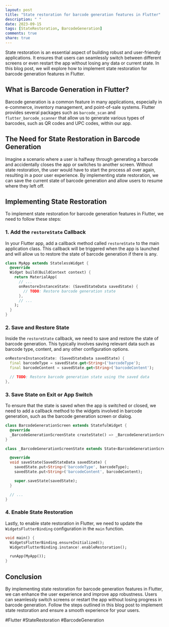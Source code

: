 ```yaml
---
layout: post
title: "State restoration for barcode generation features in Flutter"
description: " "
date: 2023-09-15
tags: [StateRestoration, BarcodeGeneration]
comments: true
share: true
---
```


State restoration is an essential aspect of building robust and user-friendly applications. It ensures that users can seamlessly switch between different screens or even restart the app without losing any data or current state. In this blog post, we will explore how to implement state restoration for barcode generation features in Flutter.

## What is Barcode Generation in Flutter?

Barcode generation is a common feature in many applications, especially in e-commerce, inventory management, and point-of-sale systems. Flutter provides several packages such as `barcode_scan` and `flutter_barcode_scanner` that allow us to generate various types of barcodes, such as QR codes and UPC codes, within our app.

## The Need for State Restoration in Barcode Generation

Imagine a scenario where a user is halfway through generating a barcode and accidentally closes the app or switches to another screen. Without state restoration, the user would have to start the process all over again, resulting in a poor user experience. By implementing state restoration, we can save the current state of barcode generation and allow users to resume where they left off.

## Implementing State Restoration

To implement state restoration for barcode generation features in Flutter, we need to follow these steps:

### 1. Add the `restoreState` Callback

In your Flutter app, add a callback method called `restoreState` to the main application class. This callback will be triggered when the app is launched and will allow us to restore the state of barcode generation if there is any.

```dart
class MyApp extends StatelessWidget {
  @override
  Widget build(BuildContext context) {
    return MaterialApp(
      // ...
      onRestoreInstanceState: (SavedStateData savedState) {
        // TODO: Restore barcode generation state
      },
      // ...
    );
  }
}
```

### 2. Save and Restore State

Inside the `restoreState` callback, we need to save and restore the state of barcode generation. This typically involves saving relevant data such as barcode type, content, and any other configuration options.

```dart
onRestoreInstanceState: (SavedStateData savedState) {
  final barcodeType = savedState.get<String>('barcodeType');
  final barcodeContent = savedState.get<String>('barcodeContent');

  // TODO: Restore barcode generation state using the saved data
},
```

### 3. Save State on Exit or App Switch

To ensure that the state is saved when the app is switched or closed, we need to add a callback method to the widgets involved in barcode generation, such as the barcode generation screen or dialog.

```dart
class BarcodeGenerationScreen extends StatefulWidget {
  @override
  _BarcodeGenerationScreenState createState() => _BarcodeGenerationScreenState();
}

class _BarcodeGenerationScreenState extends State<BarcodeGenerationScreen> with AutomaticKeepAliveClientMixin {

  @override
  void saveState(SavedStateData savedState) {
    savedState.put<String>('barcodeType', barcodeType);
    savedState.put<String>('barcodeContent', barcodeContent);

    super.saveState(savedState);
  }

  // ...
}
```

### 4. Enable State Restoration

Lastly, to enable state restoration in Flutter, we need to update the `WidgetsFlutterBinding` configuration in the `main` function.

```dart
void main() {
  WidgetsFlutterBinding.ensureInitialized();
  WidgetsFlutterBinding.instance!.enableRestoration();

  runApp(MyApp());
}
```

## Conclusion

By implementing state restoration for barcode generation features in Flutter, we can enhance the user experience and improve app robustness. Users can seamlessly switch screens or restart the app without losing progress in barcode generation. Follow the steps outlined in this blog post to implement state restoration and ensure a smooth experience for your users.

#Flutter #StateRestoration #BarcodeGeneration